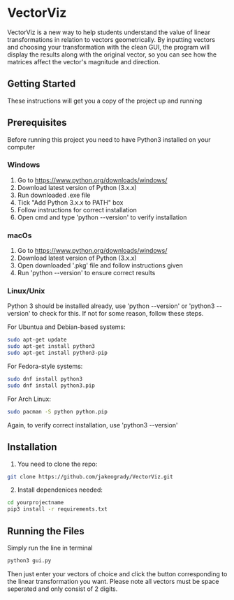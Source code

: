 # VectorViz
VectorViz is a new way to help students understand the value of linear transformations in relation to vectors geometrically. By inputting vectors and choosing your transformation with the clean GUI, the program will display the results along with the original vector, so you can see how the matrices affect the vector's magnitude and direction.

## Getting Started
These instructions will get you a copy of the project up and running

## Prerequisites
Before running this project you need to have Python3 installed on your computer

### Windows
1. Go to https://www.python.org/downloads/windows/
2. Download latest version of Python (3.x.x)
3. Run downloaded .exe file
4. Tick "Add Python 3.x.x to PATH" box
5. Follow instructions for correct installation
6. Open cmd and type 'python --version' to verify installation

### macOs
1. Go to https://www.python.org/downloads/windows/
2. Download latest version of Python (3.x.x)
3. Open downloaded '.pkg' file and follow instructions given
4. Run 'python --version' to ensure correct results

### Linux/Unix
Python 3 should be installed already, use 'python --version' or 'python3 --version' to check for this. If not for some reason, follow these steps.

For Ubuntua and Debian-based systems:
```bash
sudo apt-get update
sudo apt-get install python3
sudo apt-get install python3-pip
```

For Fedora-style systems:
```bash
sudo dnf install python3
sudo dnf install python3.pip
```

For Arch Linux:
```bash
sudo pacman -S python python.pip
```

Again, to verify correct installation, use 'python3 --version'

## Installation
1. You need to clone the repo:
```bash
git clone https://github.com/jakeogrady/VectorViz.git
```

2. Install dependenices needed:
```bash
cd yourprojectname
pip3 install -r requirements.txt
```

## Running the Files
Simply run the line in terminal
```bash
python3 gui.py
```

Then just enter your vectors of choice and click the button corresponding to the linear transformation you want. Please note all vectors must be space seperated and only consist of 2 digits.
